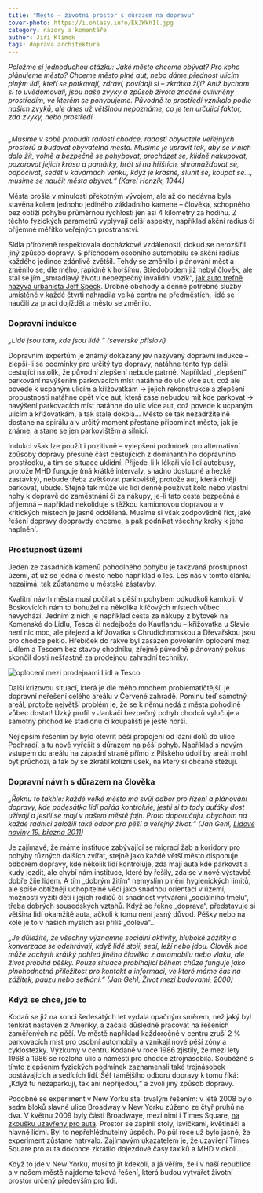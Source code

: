 ```yaml
---
title: "Město – životní prostor s důrazem na dopravu"
cover-photo: https://i.ohlasy.info/EkJWkh1l.jpg
category: názory a komentáře
author: Jiří Klimek
tags: doprava architektura
---
```


*Položme si jednoduchou otázku: Jaké město chceme obývat? Pro koho plánujeme město? Chceme město plné aut, nebo dáme přednost ulicím plným lidí, kteří se potkávají, zdraví, povídají si – zkrátka žijí? Aniž bychom si to uvědomovali, jsou naše zvyky a způsob života značně ovlivněny prostředím, ve kterém se pohybujeme. Původně to prostředí vznikalo podle našich zvyků, ale dnes už většinou nepoznáme, co je ten určující faktor, zda zvyky, nebo prostředí.*

<img src="https://i.ohlasy.info/EkJWkh1.jpg" alt="" class="img-responsive img-popup" data-author="Tomáš Znamenáček">

*„Musíme v sobě probudit radosti chodce, radosti obyvatele veřejných prostorů a budovat obyvatelná města. Musíme je upravit tak, aby se v nich dalo žít, volně a bezpečně se pohybovat, procházet se, klidně nakupovat, pozorovat jejich krásu a památky, hrát si na hřištích, shromažďovat se, odpočívat, sedět v kavárnách venku, když je krásně, slunit se, koupat se…, musíme se naučit města obývat.“ (Karel Honzík, 1944)*

Města prošla v minulosti překotným vývojem, ale až do nedávna byla stavěna kolem jednoho jediného základního kamene – člověka, schopného bez obtíží pohybu průměrnou rychlostí jen asi 4 kilometry za hodinu. Z těchto fyzických parametrů vyplývají další aspekty, například akční radius či příjemné měřítko veřejných prostranství.

Sídla přirozeně respektovala docházkové vzdálenosti, dokud se nerozšířil jiný způsob dopravy. S příchodem osobního automobilu se akční radius každého jedince zdánlivě zvětšil. Tehdy se změnilo i plánování měst a změnilo se, dle mého, rapidně k horšímu. Středobodem již nebyl člověk, ale stal se jím „smradlavý životu nebezpečný invalidní vozík“, [jak auto trefně nazývá urbanista Jeff Speck](http://www.ted.com/talks/jeff_speck_the_walkable_city). Drobné obchody a denně potřebné služby umístěné v každé čtvrti nahradila velká centra na předměstích, lidé se naučili za prací dojíždět a město se změnilo.

### Dopravní indukce

*„Lidé jsou tam, kde jsou lidé.“ (severské přísloví)*

Dopravním expertům je známý dokázaný jev nazývaný dopravní indukce – zlepší-li se podmínky pro určitý typ dopravy, natáhne tento typ další cestující natolik, že původní zlepšení nebude patrné. Například „zlepšení“ parkování navýšením parkovacích míst natáhne do ulic více aut, což ale povede k ucpaným ulicím a křižovatkám → jejich rekonstrukce a zlepšení propustnosti natáhne opět více aut, která zase nebudou mít kde parkovat → navýšení parkovacích míst natáhne do ulic více aut, což povede k ucpaným ulicím a křižovatkám, a tak stále dokola… Město se tak nezadržitelně dostane na spirálu a v určitý moment přestane připomínat město, jak je známe, a stane se jen parkovištěm a silnicí.

Indukci však lze použít i pozitivně – vylepšení podmínek pro alternativní způsoby dopravy přesune část cestujících z dominantního dopravního prostředku, a tím se situace uklidní. Přijede-li k lékaři víc lidí autobusy, protože MHD funguje (má krátké intervaly, snadno dostupné a hezké zastávky), nebude třeba zvětšovat parkoviště, protože aut, která chtějí parkovat, ubude. Stejně tak může víc lidí denně používat kolo nebo vlastní nohy k dopravě do zaměstnání či za nákupy, je-li tato cesta bezpečná a příjemná – například nekoliduje s těžkou kamionovou dopravou a v kritických místech je jasně oddělená. Musíme si však zodpovědně říct, jaké řešení dopravy doopravdy chceme, a pak podnikat všechny kroky k jeho naplnění.

### Prostupnost území

Jeden ze zásadních kamenů pohodlného pohybu je takzvaná prostupnost území, ať už se jedná o město nebo například o les. Les nás v tomto článku nezajímá, tak zůstaneme u městské zástavby.

Kvalitní návrh města musí počítat s pěším pohybem odkudkoli kamkoli. V Boskovicích nám to bohužel na několika klíčových místech vůbec nevychází. Jedním z nich je například cesta za nákupy z bytovek na Komenské do Lidlu, Tesca či nedejbože do Kauflandu – křižovatka u Slavie není nic moc, ale přejezd a křižovatka s Chrudichromskou a Dřevařskou jsou pro chodce peklo. Hřebíček do rakve byl zasazen povolením oplocení mezi Lidlem a Tescem bez stavby chodníku, zřejmě původně plánovaný pokus skončil dosti nešťastně za prodejnou zahradní techniky.

<img src="https://i.ohlasy.info/lYkcpOh.jpg" alt="oplocení mezi prodejnami Lidl a Tesco" class="img-responsive img-popup" data-author="Tomáš Znamenáček">

Další krizovou situací, která je dle mého mnohem problematičtější, je dopravní neřešení celého areálu v Červené zahradě. Pominu teď samotný areál, protože největší problém je, že se k němu nedá z města pohodlně vůbec dostat! Úzký profil v Jankáči bezpečný pohyb chodců vylučuje a samotný příchod ke stadionu či koupališti je ještě horší.

Nejlepším řešením by bylo otevřít pěší propojení od lázní dolů do ulice Podhradí, a tu nově vyřešit s důrazem na pěší pohyb. Například s novým vstupem do areálu na západní straně přímo z Pilského údolí by areál mohl být průchozí, a tak by se zkrátil kolizní úsek, na který si občané stěžují.

### Dopravní návrh s důrazem na člověka

*„Řeknu to takhle: každé velké město má svůj odbor pro řízení a plánování dopravy, kde padesátka lidí pořád kontroluje, jestli si to tady auťáky dost užívají a jestli se mají v našem městě fajn. Proto doporučuju, abychom na každé radnici založili také odbor pro pěší a veřejný život.“ (Jan Gehl, [Lidové noviny 19. března 2011](http://data.ohlasy.info/rozhovor-gehl.pdf))*

Je zajímavé, že máme instituce zabývající se migrací žab a koridory pro pohyby různých dalších zvířat, stejně jako každé větší město disponuje odborem dopravy, kde několik lidí kontroluje, zda mají auta kde parkovat a kudy jezdit, ale chybí nám instituce, které by řešily, zda se v nové výstavbě dobře žije lidem. A tím „dobrým žitím“ nemyslím plnění hygienických limitů, ale spíše obtížněji uchopitelné věci jako snadnou orientaci v území, možnosti vyžití dětí i jejich rodičů či snadnost vytváření „sociálního tmelu“, třeba dobrých sousedských vztahů. Když se řekne „doprava“, představuje si většina lidí okamžitě auta, ačkoli k tomu není jasný důvod. Pěšky nebo na kole je to v našich myslích asi příliš „doleva“…

*„Je důležité, že všechny významné sociální aktivity, hluboké zážitky a konverzace se odehrávají, když lidé stojí, sedí, leží nebo jdou. Člověk sice může zachytit krátký pohled jiného člověka z automobilu nebo vlaku, ale život probíhá pěšky. Pouze situace probíhající během chůze funguje jako plnohodnotná příležitost pro kontakt a informaci, ve které máme čas na zážitek, pauzu nebo setkání.“ (Jan Gehl, Život mezi budovami, 2000)*

### Když se chce, jde to

Kodaň se již na konci šedesátých let vydala opačným směrem, než jaký byl tenkrát nastaven z Ameriky, a začala důsledně pracovat na řešeních zaměřených na pěší. Ve městě například každoročně v centru zruší 2 % parkovacích míst pro osobní automobily a vznikají nové pěší zóny a cyklostezky. Výzkumy v centru Kodaně v roce 1986 zjistily, že mezi lety 1968 a 1986 se rozloha ulic a náměstí pro chodce ztrojnásobila. Souběžně s tímto zlepšením fyzických podmínek zaznamenali také trojnásobek postávajících a sedících lidí. Šéf tamějšího odboru dopravy k tomu říká: „Když tu nezaparkují, tak ani nepřijedou,“ a zvolí jiný způsob dopravy.

Podobně se experiment v New Yorku stal trvalým řešením: v létě 2008 bylo sedm bloků slavné ulice Broadway v New Yorku zúženo ze čtyř pruhů na dva. V květnu 2009 byly části Broadwaye, mezi nimi i Times Square, [na zkoušku uzavřeny pro auta](http://www.auto-mat.cz/2012/05/jak-se-zmenil-times-square-v-pesi-zonu/). Prostor se zaplnil stoly, lavičkami, květináči a hlavně lidmi. Byl to nepřehlédnutelný úspěch. Po půl roce už bylo jasné, že experiment zůstane natrvalo. Zajímavým ukazatelem je, že uzavření Times Square pro auta dokonce zkrátilo dojezdové časy taxíků a MHD v okolí…

Když to jde v New Yorku, musí to jít kdekoli, a já věřím, že i v naší republice a v našem městě najdeme taková řešení, která budou vytvářet životní prostor určený především pro lidi.
